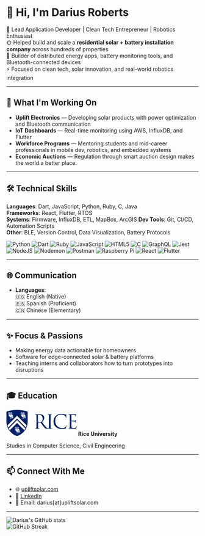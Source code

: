 # 👋 Hi, I'm Darius Roberts

🚀 Lead Application Developer | Clean Tech Entrepreneur | Robotics Enthusiast  
🌞 Helped build and scale a **residential solar + battery installation company** across hundreds of properties  
🔧 Builder of distributed energy apps, battery monitoring tools, and Bluetooth-connected devices  
⚡ Focused on clean tech, solar innovation, and real-world robotics integration

---

## 🔭 What I'm Working On

- **Uplift Electronics** — Developing solar products with power optimization and Bluetooth communication  
- **IoT Dashboards** — Real-time monitoring using AWS, InfluxDB, and Flutter  
- **Workforce Programs** — Mentoring students and mid-career professionals in mobile dev, robotics, and embedded systems
- **Economic Auctions** — Regulation through smart auction design makes the world a better place.

---

## 🛠️ Technical Skills

**Languages**: Dart, JavaScript, Python, Ruby, C, Java  
**Frameworks**: React, Flutter, RTOS  
**Systems**: Firmware, InfluxDB, ETL, MapBox, ArcGIS
**Dev Tools**: Git, CI/CD, Automation Scripts  
**Other**: BLE, Version Control, Data Visualization, Battery Protocols


![Python](https://img.shields.io/badge/python-3670A0?style=for-the-badge&logo=python&logoColor=ffdd54)
![Dart](https://img.shields.io/badge/dart-%230175C2.svg?style=for-the-badge&logo=dart&logoColor=white)
![Ruby](https://img.shields.io/badge/ruby-%23CC342D.svg?style=for-the-badge&logo=ruby&logoColor=white)
![JavaScript](https://img.shields.io/badge/javascript-%23323330.svg?style=for-the-badge&logo=javascript&logoColor=%23F7DF1E)
![HTML5](https://img.shields.io/badge/html5-%23E34F26.svg?style=for-the-badge&logo=html5&logoColor=white)
![C](https://img.shields.io/badge/c-%2300599C.svg?style=for-the-badge&logo=c%2B%2B&logoColor=white)
![GraphQL](https://img.shields.io/badge/-GraphQL-E10098?style=for-the-badge&logo=graphql&logoColor=white)
![Jest](https://img.shields.io/badge/-jest-%23C21325?style=for-the-badge&logo=jest&logoColor=white)
![NodeJS](https://img.shields.io/badge/node.js-6DA55F?style=for-the-badge&logo=node.js&logoColor=white)
![Nodemon](https://img.shields.io/badge/NODEMON-%23323330.svg?style=for-the-badge&logo=nodemon&logoColor=%BBDEAD)
![Postman](https://img.shields.io/badge/Postman-FF6C37?style=for-the-badge&logo=postman&logoColor=white)
![Raspberry Pi](https://img.shields.io/badge/-RaspberryPi-C51A4A?style=for-the-badge&logo=Raspberry-Pi)
![React](https://img.shields.io/badge/react-%2320232a.svg?style=for-the-badge&logo=react&logoColor=%2361DAFB)
![Flutter](https://img.shields.io/badge/Flutter-%2302569B.svg?style=for-the-badge&logo=Flutter&logoColor=white)

---

## 🌐 Communication

- **Languages**:  
  🇺🇸 English (Native)  
  🇪🇸 Spanish (Proficient)  
  🇨🇳 Chinese (Elementary)

---

## ✨ Focus & Passions
  
- Making energy data actionable for homeowners  
- Software for edge-connected solar & battery platforms  
- Teaching interns and collaborators how to turn prototypes into disruptions

---

## 🎓 Education

![Rice University png](https://raw.githubusercontent.com/jdar/jdar/refs/heads/main/assets/Rice_University_Horizontal_Blue.png)
**Rice University** 

Studies in Computer Science, Civil Engineering

---

## 📫 Connect With Me

- 🌐 [upliftsolar.com](https://upliftsolar.com)  
- 💼 [LinkedIn](https://linkedin.com/in/dariusroberts/)  
- 📨 Email: darius[at]upliftsolar.com

---

![Darius's GitHub stats](https://github-readme-stats.vercel.app/api?username=jdar&show_icons=true&theme=default)  
![GitHub Streak](https://github-readme-streak-stats.herokuapp.com/?user=jdar&theme=default)
